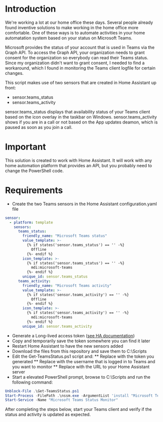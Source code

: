 # Introduction
We're working a lot at our home office these days. Several people already found inventive solutions to make working in the home office more comfortable. One of these ways is to automate activities in your home automatation system based on your status on Microsoft Teams.

Microsoft provides the status of your account that is used in Teams via the Graph API. To access the Graph API, your organization needs to grant consent for the organization so everybody can read their Teams status. Since my organization didn't want to grant consent, I needed to find a workaround, which I found in monitoring the Teams client logfile for certain changes.

This script makes use of two sensors that are created in Home Assistant up front:
* sensor.teams_status
* sensor.teams_activity

sensor.teams_status displays that availability status of your Teams client based on the icon overlay in the taskbar on Windows. sensor.teams_activity shows if you are in a call or not based on the App updates deamon, which is paused as soon as you join a call.

# Important
This solution is created to work with Home Assistant. It will work with any home automation platform that provides an API, but you probably need to change the PowerShell code.

# Requirements
* Create the two Teams sensors in the Home Assistant configuration.yaml file
```yaml
sensor:
  - platform: template
    sensors:
      teams_status:
        friendly_name: "Microsoft Teams status"
        value_template: >-
          {% if states('sensor.teams_status') == '' -%}
            Offline
          {%- endif %}
        icon_template: >-
          {% if states('sensor.teams_status') == '' -%}
            mdi:microsoft-teams
          {%- endif %}
        unique_id: sensor.teams_status
      teams_activity:
        friendly_name: "Microsoft Teams activity"
        value_template: >-
          {% if states('sensor.teams_activity') == '' -%}
            Offline
          {%- endif %}
        icon_template: >-
          {% if states('sensor.teams_activity') == '' -%}
            mdi:microsoft-teams
          {%- endif %}
        unique_id: sensor.teams_activity
```
* Generate a Long-lived access token ([see HA documentation](https://developers.home-assistant.io/docs/auth_api/#long-lived-access-token))
* Copy and temporarily save the token somewhere you can find it later
* Restart Home Assistant to have the new sensors added
* Download the files from this repository and save them to C:\Scripts
* Edit the Get-TeamsStatus.ps1 script and:
** Replace <Insert token> with the token you generated
** Replace <UserName> with the username that is logged in to Teams and you want to monitor
** Replace <HA URL> with the URL to your Home Assistant server
* Start a elevated PowerShell prompt, browse to C:\Scripts and run the following command:
```powershell
Unblock-File .\Get-TeamsStatus.ps1
Start-Process -FilePath .\nssm.exe -ArgumentList 'install "Microsoft Teams Status Monitor" "C:\Windows\System32\WindowsPowerShell\v1.0\powershell.exe" "-command "& { . C:\Scripts\Get-TeamsStatus.ps1 }"" ' -NoNewWindow -Wait
Start-Service -Name "Microsoft Teams Status Monitor"
```

After completing the steps below, start your Teams client and verify if the status and activity is updated as expected.